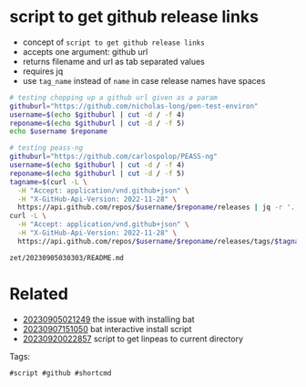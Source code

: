# script to get github release links

- concept of `script to get github release links`
- accepts one argument: github url
- returns filename and url as tab separated values
- requires jq
- use `tag_name` instead of `name` in case release names have spaces

```bash
# testing chopping up a github url given as a param
githuburl="https://github.com/nicholas-long/pen-test-environ"
username=$(echo $githuburl | cut -d / -f 4)
reponame=$(echo $githuburl | cut -d / -f 5)
echo $username $reponame

# testing peass-ng
githuburl="https://github.com/carlospolop/PEASS-ng"
username=$(echo $githuburl | cut -d / -f 4)
reponame=$(echo $githuburl | cut -d / -f 5)
tagname=$(curl -L \
  -H "Accept: application/vnd.github+json" \
  -H "X-GitHub-Api-Version: 2022-11-28" \
  https://api.github.com/repos/$username/$reponame/releases | jq -r '.[].tag_name' | head -n 1)
curl -L \
  -H "Accept: application/vnd.github+json" \
  -H "X-GitHub-Api-Version: 2022-11-28" \
  https://api.github.com/repos/$username/$reponame/releases/tags/$tagname | jq -r '.assets[] | "\(.name) \(.browser_download_url)"'
```

` zet/20230905030303/README.md `

# Related

- [20230905021249](/zet/20230905021249/README.md) the issue with installing bat
- [20230907151050](/zet/20230907151050/README.md) bat interactive install script
- [20230920022857](/zet/20230920022857/README.md) script to get linpeas to current directory

Tags:

    #script #github #shortcmd
